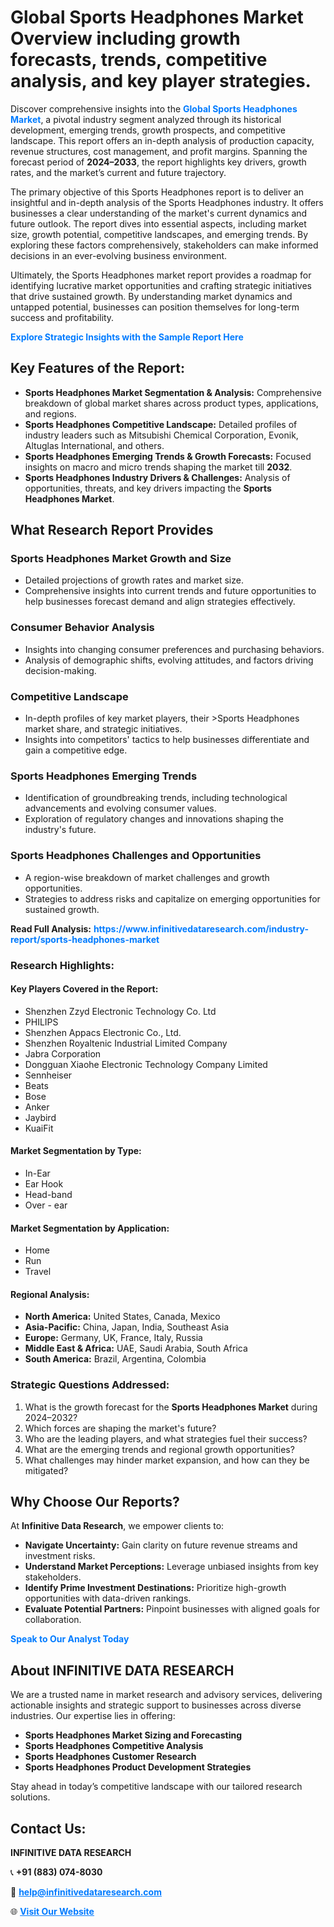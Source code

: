 <h1>Global Sports Headphones Market Overview including growth forecasts, trends, competitive analysis, and key player strategies.</h1>
<p>
Discover comprehensive insights into the 
<a href="https://www.infinitivedataresearch.com/industry-report/sports-headphones-market" rel="dofollow" style="color: #007BFF; text-decoration: none;"><strong>Global Sports Headphones Market</strong></a>, a pivotal industry segment analyzed through its historical development, emerging trends, growth prospects, and competitive landscape. This report offers an in-depth analysis of production capacity, revenue structures, cost management, and profit margins. Spanning the forecast period of <strong>2024–2033</strong>, the report highlights key drivers, growth rates, and the market’s current and future trajectory.
</p>
<p>
The primary objective of this Sports Headphones report is to deliver an insightful and in-depth analysis of the Sports Headphones industry. It offers businesses a clear understanding of the market's current dynamics and future outlook. The report dives into essential aspects, including market size, growth potential, competitive landscapes, and emerging trends. By exploring these factors comprehensively, stakeholders can make informed decisions in an ever-evolving business environment.
</p>
<p>
Ultimately, the Sports Headphones market report provides a roadmap for identifying lucrative market opportunities and crafting strategic initiatives that drive sustained growth. By understanding market dynamics and untapped potential, businesses can position themselves for long-term success and profitability.
</p>
<p>
<a href="https://www.infinitivedataresearch.com/request-sample/reportId=106911" style="color: #007BFF; text-decoration: none;"><strong>Explore Strategic Insights with the Sample Report Here</strong></a>
</p>

<h2>Key Features of the Report:</h2>
<ul>
<li><strong>Sports Headphones Market Segmentation & Analysis:</strong> Comprehensive breakdown of global market shares across product types, applications, and regions.</li>
<li><strong>Sports Headphones Competitive Landscape:</strong> Detailed profiles of industry leaders such as Mitsubishi Chemical Corporation, Evonik, Altuglas International, and others.</li>
<li><strong>Sports Headphones Emerging Trends & Growth Forecasts:</strong> Focused insights on macro and micro trends shaping the market till <strong>2032</strong>.</li>
<li><strong>Sports Headphones Industry Drivers & Challenges:</strong> Analysis of opportunities, threats, and key drivers impacting the <strong>Sports Headphones Market</strong>.</li>
</ul>

<h2>What Research Report Provides</h2>
<h3>Sports Headphones Market Growth and Size</h3>
<ul>
<li>Detailed projections of growth rates and market size.</li>
<li>Comprehensive insights into current trends and future opportunities to help businesses forecast demand and align strategies effectively.</li>
</ul>

<h3>Consumer Behavior Analysis</h3>
<ul>
<li>Insights into changing consumer preferences and purchasing behaviors.</li>
<li>Analysis of demographic shifts, evolving attitudes, and factors driving decision-making.</li>
</ul>

<h3>Competitive Landscape</h3>
<ul>
<li>In-depth profiles of key market players, their >Sports Headphones market share, and strategic initiatives.</li>
<li>Insights into competitors' tactics to help businesses differentiate and gain a competitive edge.</li>
</ul>

<h3>Sports Headphones Emerging Trends</h3>
<ul>
<li>Identification of groundbreaking trends, including technological advancements and evolving consumer values.</li>
<li>Exploration of regulatory changes and innovations shaping the industry's future.</li>
</ul>

<h3>Sports Headphones Challenges and Opportunities</h3>
<ul>
<li>A region-wise breakdown of market challenges and growth opportunities.</li>
<li>Strategies to address risks and capitalize on emerging opportunities for sustained growth.</li>
</ul>
<p><strong>Read Full Analysis:</strong> <a href="https://www.infinitivedataresearch.com/industry-report/sports-headphones-market" rel="dofollow" style="color: #007BFF; text-decoration: none;"><strong>https://www.infinitivedataresearch.com/industry-report/sports-headphones-market</strong></a></p>
<h3>Research Highlights:</h3>
<h4>Key Players Covered in the Report:</h4>
<ul><li>Shenzhen Zzyd Electronic Technology Co. Ltd</li><li>PHILIPS</li><li>Shenzhen Appacs Electronic Co., Ltd.</li><li>Shenzhen Royaltenic Industrial Limited Company</li><li>Jabra Corporation</li><li>Dongguan Xiaohe Electronic Technology Company Limited</li><li>Sennheiser</li><li>Beats</li><li>Bose</li><li>Anker</li><li>Jaybird</li><li>KuaiFit</li></ul>
<h4>Market Segmentation by Type:</h4>
<ul><li>In-Ear</li><li>Ear Hook</li><li>Head-band</li><li>Over - ear</li></ul>
<h4>Market Segmentation by Application:</h4>
<ul><li>Home</li><li>Run</li><li>Travel</li></ul>

<h4>Regional Analysis:</h4>
<ul>
<li><strong>North America:</strong> United States, Canada, Mexico</li>
<li><strong>Asia-Pacific:</strong> China, Japan, India, Southeast Asia</li>
<li><strong>Europe:</strong> Germany, UK, France, Italy, Russia</li>
<li><strong>Middle East & Africa:</strong> UAE, Saudi Arabia, South Africa</li>
<li><strong>South America:</strong> Brazil, Argentina, Colombia</li>
</ul>

<h3>Strategic Questions Addressed:</h3>
<ol>
<li>What is the growth forecast for the <strong>Sports Headphones Market</strong> during 2024–2032?</li>
<li>Which forces are shaping the market's future?</li>
<li>Who are the leading players, and what strategies fuel their success?</li>
<li>What are the emerging trends and regional growth opportunities?</li>
<li>What challenges may hinder market expansion, and how can they be mitigated?</li>
</ol>

<h2>Why Choose Our Reports?</h2>
<p>At <strong>Infinitive Data Research</strong>, we empower clients to:</p>
<ul>
<li><strong>Navigate Uncertainty:</strong> Gain clarity on future revenue streams and investment risks.</li>
<li><strong>Understand Market Perceptions:</strong> Leverage unbiased insights from key stakeholders.</li>
<li><strong>Identify Prime Investment Destinations:</strong> Prioritize high-growth opportunities with data-driven rankings.</li>
<li><strong>Evaluate Potential Partners:</strong> Pinpoint businesses with aligned goals for collaboration.</li>
</ul>
<p><a href="https://www.infinitivedataresearch.com/industry-report/sports-headphones-market" rel="dofollow" style="color: #007BFF; text-decoration: none;"><strong>Speak to Our Analyst Today</strong></a></p>

<h2>About INFINITIVE DATA RESEARCH</h2>
<p>We are a trusted name in market research and advisory services, delivering actionable insights and strategic support to businesses across diverse industries. Our expertise lies in offering:</p>
<ul>
<li><strong>Sports Headphones Market Sizing and Forecasting</strong></li>
<li><strong>Sports Headphones Competitive Analysis</strong></li>
<li><strong>Sports Headphones Customer Research</strong></li>
<li><strong>Sports Headphones Product Development Strategies</strong></li>
</ul>
<p>Stay ahead in today’s competitive landscape with our tailored research solutions.</p>

<h2>Contact Us:</h2>
<p><strong>INFINITIVE DATA RESEARCH</strong></p>
<p>📞 <strong>+91 (883) 074-8030</strong></p>
<p>📧 <strong><a href="mailto:help@infinitivedataresearch.com" style="color: #007BFF;">help@infinitivedataresearch.com</a></strong></p>
<p>🌐 <strong><a href="https://www.infinitivedataresearch.com" rel="dofollow" style="color: #007BFF;">Visit Our Website</a></strong></p>